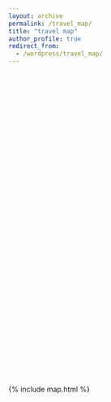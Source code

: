 ```yaml
---
layout: archive
permalink: /travel_map/
title: "travel map"
author_profile: true
redirect_from:
  - /wordpress/travel_map/
---
```


<div id="map" style="height:600px; width:100%;"></div>

<!-- Leaflet.js 示例 -->
<link rel="stylesheet" href="https://unpkg.com/leaflet/dist/leaflet.css" />
<script src="https://unpkg.com/leaflet/dist/leaflet.js"></script>

<script>
  var map = L.map('map').setView([35, 105], 4); // 初始视角：大概中国范围
  L.tileLayer('https://{s}.tile.openstreetmap.org/{z}/{x}/{y}.png', {
    attribution: '&copy; OpenStreetMap contributors'
  }).addTo(map);

  // 示例标记
  L.marker([39.9042, 116.4074]).addTo(map).bindPopup("Beijing");
  L.marker([31.2304, 121.4737]).addTo(map).bindPopup("Shanghai");
</script>

{% include map.html %}

